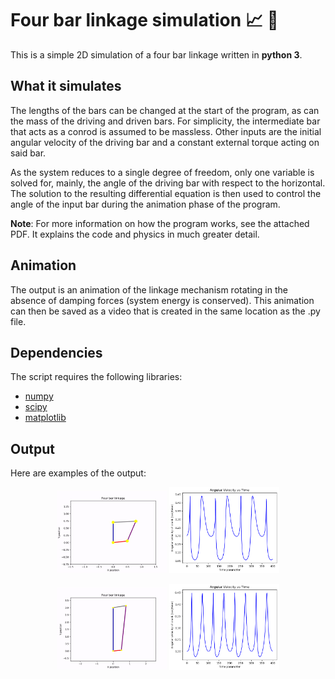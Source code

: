 # Four bar linkage simulation :chart_with_upwards_trend: :triangular_ruler:
This is a simple 2D simulation of a four bar linkage written in __python 3__. 

## What it simulates
The lengths of the bars can be changed at the start of the program, as can the mass of the driving and driven bars. For simplicity, the intermediate bar that acts as a conrod is assumed to be massless. Other inputs are the initial angular velocity of the driving bar and a constant external torque acting on said bar. 

As the system reduces to a single degree of freedom, only one variable is solved for, mainly, the angle of the driving bar with respect to the horizontal. The solution to the resulting differential equation is then used to control the angle of the input bar during the animation phase of the program.

__Note__: For more information on how the program works, see the attached PDF. It explains the code and physics in much greater detail. 

## Animation
The output is an animation of the linkage mechanism rotating in the absence of damping forces (system energy is conserved). This animation can then be saved as a video that is created in the same location as the .py file. 

## Dependencies
The script requires the following libraries:

- [numpy](https://numpy.org/)
- [scipy](https://scipy.org/)
- [matplotlib](https://matplotlib.org/)

## Output
Here are examples of the output:

<p align="center">
<img src = "/images/short_bar_anim.gif" width = "35%" height = "35%"> <img src = "/images/short_graph.png" width = "35%" height = "35%">
</p>

<p align="center">
<img src = "/images/long_bar_anim.gif" width = "35%" height = "35%"> <img src = "/images/long_graph.png" width = "35%" height = "35%">
</p>
